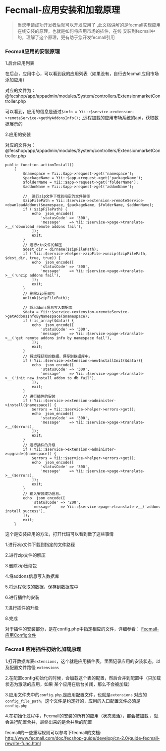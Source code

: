 Fecmall-应用安装和加载原理
===========

> 当您申请成功开发者后就可以开发应用了
,此文档讲解的是fecmall实现应用在线安装的原理，也就是如何将应用市场的插件，在线
安装到fecmall中的，理解了这个原理，更有助于您开发fecmall引用

### Fecmall应用的安装原理

1.后台应用列表

在后台，应用中心，可以看到我的应用列表（如果没有，自行去fecmall应用市场添加应用）

对应的文件为：@fecshop/app/appadmin/modules/System/controllers/ExtensionmarketController.php

可以看到，应用的信息是通过`$info = Yii::$service->extension->remoteService->getMyAddonsInfo();`
,远程加载的应用市场系统的api，获取数据展示的

2.应用的安装

对应的文件为：@fecshop/app/appadmin/modules/System/controllers/ExtensionmarketController.php

```
public function actionInstall()
    {
        $namespace = Yii::$app->request->get('namespace');
        $packageName = Yii::$app->request->get('packageName');
        $folderName = Yii::$app->request->get('folderName');
        $addonName = Yii::$app->request->get('addonName');
        
        //  进行zip文件下载到指定的文件路径
        $zipFilePath = Yii::$service->extension->remoteService->downloadAddons($namespace, $packageName, $folderName, $addonName);
        if (!$zipFilePath) {
            echo  json_encode([
                'statusCode' => '300',
                'message'    => Yii::$service->page->translate->__('download remote addons fail'),
            ]);
            exit;
        }
        // 进行zip文件的解压
        $dest_dir = dirname($zipFilePath);
        if (!Yii::$service->helper->zipFile->unzip($zipFilePath, $dest_dir, true, true)) {
            echo  json_encode([
                'statusCode' => '300',
                'message'    => Yii::$service->page->translate->__('unzip addons fail'),
            ]);
            exit;
        }
        // 删除zip压缩包 
        unlink($zipFilePath);
        
        // 将addons信息写入数据库
        $data = Yii::$service->extension->remoteService->getAddonsInfoByNamespace($namespace);
        if (!is_array($data)) {
            echo  json_encode([
                'statusCode' => '300',
                'message'    => Yii::$service->page->translate->__('get remote addons info by namespace fail'),
            ]);
            exit;
        }
        // 将远程获取的数据，保存到数据库中。
        if (!Yii::$service->extension->newInstallInit($data)){
            echo  json_encode([
                'statusCode' => '300',
                'message'    => Yii::$service->page->translate->__('init new install addon to db fail'),
            ]);
            exit;
        }
        // 进行插件的安装
        if (!Yii::$service->extension->administer->install($namespace)) {
            $errors = Yii::$service->helper->errors->get();
            echo  json_encode([
                'statusCode' => '300',
                'message'    => Yii::$service->page->translate->__($errors),
            ]);
            exit;
        }
        // 进行插件的升级
        if (!Yii::$service->extension->administer->upgrade($namespace)) {
            $errors = Yii::$service->helper->errors->get();
            echo  json_encode([
                'statusCode' => '300',
                'message'    => Yii::$service->page->translate->__($errors),
            ]);
            exit;
        }
        // 输入安装成功信息。
        echo  json_encode([
            'statusCode' => '200',
            'message'    => Yii::$service->page->translate->__('addons install success'),
        ]);
        exit;
    }

```

这个是安装应用的方法，打开代码可以看到做了这些事情


1.进行zip文件下载到指定的文件路径

2.进行zip文件的解压

3.删除zip压缩包 

4.将addons信息写入数据库

5.将远程获取的数据，保存到数据库中

6.进行插件的安装

7.进行插件的升级

8.完成


对于插件的安装部分，是在config.php中指定相应的文件，详细参看： [Fecmall-应用Config文件](fecmall-addons-developer-config-example.md)




### Fecmall 应用插件初始化加载原理

1.打开数据库表`extensions`，这个就是应用插件表，里面记录应用的安装状态，以及配置文件路径
`extensions`


2.在配置config初始化的时候，会加载这个表的配置，然后合并到配置中（只加载状态为激活的应用，如果
某个应用在后台关闭，那么不会被加载）

3.应用文件夹中的`config.php`,是应用配置文件，也就是`extensions`
对应的`config_file_path`，这个文件是约定好的，应用的入口配置文件必须是`config.php`


4.在初始化过程中，Fecmall的安装的所有的应用（状态激活），都会被加载
，就会进行配置合并，最终出来的是合并后的配置



fecmall的一些重写规则可以参考下fecmall的文档: http://www.fecmall.com/doc/fecshop-guide/develop/cn-2.0/guide-fecmall-rewrite-func.html

















